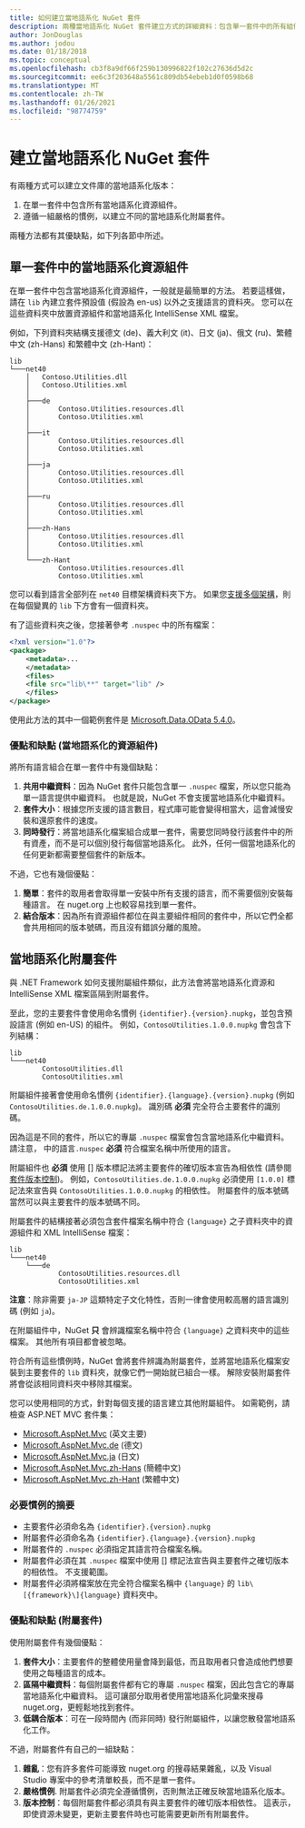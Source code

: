 ```yaml
---
title: 如何建立當地語系化 NuGet 套件
description: 兩種當地語系化 NuGet 套件建立方式的詳細資料：包含單一套件中的所有組件，或發行不同的組件。
author: JonDouglas
ms.author: jodou
ms.date: 01/18/2018
ms.topic: conceptual
ms.openlocfilehash: cb3f8a9df66f259b130996822f102c27636d5d2c
ms.sourcegitcommit: ee6c3f203648a5561c809db54ebeb1d0f0598b68
ms.translationtype: MT
ms.contentlocale: zh-TW
ms.lasthandoff: 01/26/2021
ms.locfileid: "98774759"
---
```

# <a name="creating-localized-nuget-packages"></a>建立當地語系化 NuGet 套件

有兩種方式可以建立文件庫的當地語系化版本：

1. 在單一套件中包含所有當地語系化資源組件。
1. 遵循一組嚴格的慣例，以建立不同的當地語系化附屬套件。

兩種方法都有其優缺點，如下列各節中所述。

## <a name="localized-resource-assemblies-in-a-single-package"></a>單一套件中的當地語系化資源組件

在單一套件中包含當地語系化資源組件，一般就是最簡單的方法。 若要這樣做，請在 `lib` 內建立套件預設值 (假設為 en-us) 以外之支援語言的資料夾。 您可以在這些資料夾中放置資源組件和當地語系化 IntelliSense XML 檔案。

例如，下列資料夾結構支援德文 (de)、義大利文 (it)、日文 (ja)、俄文 (ru)、繁體中文 (zh-Hans) 和繁體中文 (zh-Hant)：

```
lib
└───net40
    │   Contoso.Utilities.dll
    │   Contoso.Utilities.xml
    │
    ├───de
    │       Contoso.Utilities.resources.dll
    │       Contoso.Utilities.xml
    │
    ├───it
    │       Contoso.Utilities.resources.dll
    │       Contoso.Utilities.xml
    │
    ├───ja
    │       Contoso.Utilities.resources.dll
    │       Contoso.Utilities.xml
    │
    ├───ru
    │       Contoso.Utilities.resources.dll
    │       Contoso.Utilities.xml
    │
    ├───zh-Hans
    │       Contoso.Utilities.resources.dll
    │       Contoso.Utilities.xml
    │
    └───zh-Hant
            Contoso.Utilities.resources.dll
            Contoso.Utilities.xml
```

您可以看到語言全部列在 `net40` 目標架構資料夾下方。 如果您[支援多個架構](../create-packages/supporting-multiple-target-frameworks.md)，則在每個變異的 `lib` 下方會有一個資料夾。

有了這些資料夾之後，您接著參考 `.nuspec` 中的所有檔案：

```xml
<?xml version="1.0"?>
<package>
    <metadata>...
    </metadata>
    <files>
    <file src="lib\**" target="lib" />
    </files>
</package>
```

使用此方法的其中一個範例套件是 [Microsoft.Data.OData 5.4.0](https://nuget.org/packages/Microsoft.Data.OData/5.4.0)。

### <a name="advantages-and-disadvantages-localized-resource-assemblies"></a>優點和缺點 (當地語系化的資源組件)

將所有語言組合在單一套件中有幾個缺點：

1. **共用中繼資料**：因為 NuGet 套件只能包含單一 `.nuspec` 檔案，所以您只能為單一語言提供中繼資料。 也就是說，NuGet 不會支援當地語系化中繼資料。
1. **套件大小**：根據您所支援的語言數目，程式庫可能會變得相當大，這會減慢安裝和還原套件的速度。
1. **同時發行**：將當地語系化檔案組合成單一套件，需要您同時發行該套件中的所有資產，而不是可以個別發行每個當地語系化。 此外，任何一個當地語系化的任何更新都需要整個套件的新版本。

不過，它也有幾個優點：

1. **簡單**：套件的取用者會取得單一安裝中所有支援的語言，而不需要個別安裝每種語言。 在 nuget.org 上也較容易找到單一套件。
1. **結合版本**：因為所有資源組件都位在與主要組件相同的套件中，所以它們全都會共用相同的版本號碼，而且沒有錯誤分離的風險。

## <a name="localized-satellite-packages"></a>當地語系化附屬套件

與 .NET Framework 如何支援附屬組件類似，此方法會將當地語系化資源和 IntelliSense XML 檔案區隔到附屬套件。

至此，您的主要套件會使用命名慣例 `{identifier}.{version}.nupkg`，並包含預設語言 (例如 en-US) 的組件。 例如，`ContosoUtilities.1.0.0.nupkg` 會包含下列結構：

```
lib
└───net40
        ContosoUtilities.dll
        ContosoUtilities.xml
```

附屬組件接著會使用命名慣例 `{identifier}.{language}.{version}.nupkg` (例如 `ContosoUtilities.de.1.0.0.nupkg`)。 識別碼 **必須** 完全符合主要套件的識別碼。

因為這是不同的套件，所以它的專屬 `.nuspec` 檔案會包含當地語系化中繼資料。 請注意， 中的語言`.nuspec` **必須** 符合檔案名稱中所使用的語言。

附屬組件也 **必須** 使用 [] 版本標記法將主要套件的確切版本宣告為相依性 (請參閱 [套件版本控制](../concepts/package-versioning.md))。 例如，`ContosoUtilities.de.1.0.0.nupkg` 必須使用 `[1.0.0]` 標記法來宣告與 `ContosoUtilities.1.0.0.nupkg` 的相依性。 附屬套件的版本號碼當然可以與主要套件的版本號碼不同。

附屬套件的結構接著必須包含套件檔案名稱中符合 `{language}` 之子資料夾中的資源組件和 XML IntelliSense 檔案：

```
lib
└───net40
    └───de
            ContosoUtilities.resources.dll
            ContosoUtilities.xml
```

**注意**：除非需要 `ja-JP` 這類特定子文化特性，否則一律會使用較高層的語言識別碼 (例如 `ja`)。

在附屬組件中，NuGet **只** 會辨識檔案名稱中符合 `{language}` 之資料夾中的這些檔案。 其他所有項目都會被忽略。

符合所有這些慣例時，NuGet 會將套件辨識為附屬套件，並將當地語系化檔案安裝到主要套件的 `lib` 資料夾，就像它們一開始就已組合一樣。 解除安裝附屬套件將會從該相同資料夾中移除其檔案。

您可以使用相同的方式，針對每個支援的語言建立其他附屬組件。 如需範例，請檢查 ASP.NET MVC 套件集：

- [Microsoft.AspNet.Mvc](https://nuget.org/packages/Microsoft.AspNet.Mvc) (英文主要)
- [Microsoft.AspNet.Mvc.de](https://nuget.org/packages/Microsoft.AspNet.Mvc.de) (德文)
- [Microsoft.AspNet.Mvc.ja](https://nuget.org/packages/Microsoft.AspNet.Mvc.ja) (日文)
- [Microsoft.AspNet.Mvc.zh-Hans](https://nuget.org/packages/Microsoft.AspNet.Mvc.zh-Hans) (簡體中文)
- [Microsoft.AspNet.Mvc.zh-Hant](https://nuget.org/packages/Microsoft.AspNet.Mvc.zh-Hant) (繁體中文)

### <a name="summary-of-required-conventions"></a>必要慣例的摘要

- 主要套件必須命名為 `{identifier}.{version}.nupkg`
- 附屬套件必須命名為 `{identifier}.{language}.{version}.nupkg`
- 附屬套件的 `.nuspec` 必須指定其語言符合檔案名稱。
- 附屬套件必須在其 `.nuspec` 檔案中使用 [] 標記法宣告與主要套件之確切版本的相依性。 不支援範圍。
- 附屬套件必須將檔案放在完全符合檔案名稱中 `{language}` 的 `lib\[{framework}\]{language}` 資料夾中。

### <a name="advantages-and-disadvantages-satellite-packages"></a>優點和缺點 (附屬套件)

使用附屬套件有幾個優點：

1. **套件大小**：主要套件的整體使用量會降到最低，而且取用者只會造成他們想要使用之每種語言的成本。
1. **區隔中繼資料**：每個附屬套件都有它的專屬 `.nuspec` 檔案，因此包含它的專屬當地語系化中繼資料。 這可讓部分取用者使用當地語系化詞彙來搜尋 nuget.org，更輕鬆地找到套件。
1. **低耦合版本**：可在一段時間內 (而非同時) 發行附屬組件，以讓您散發當地語系化工作。

不過，附屬套件有自己的一組缺點：

1. **雜亂**：您有許多套件可能導致 nuget.org 的搜尋結果雜亂，以及 Visual Studio 專案中的參考清單較長，而不是單一套件。
1. **嚴格慣例**. 附屬套件必須完全遵循慣例，否則無法正確反映當地語系化版本。
1. **版本控制**：每個附屬套件都必須具有與主要套件的確切版本相依性。 這表示，即使資源未變更，更新主要套件時也可能需要更新所有附屬套件。
